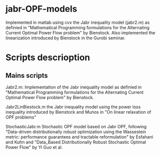 # jabr-OPF-models
Implemented in matlab using cvx the Jabr inequality model (jabr2.m) as definied in "Mathematical Programming formulations for the Alternating Current Optimal Power Flow problem" by Bienstock. Also implemented the linearization introduced by Bienstock in the Gurobi seminar.

# Scripts descrioption
## Mains scripts
Jabr2.m: Implementation of the Jabr inequality model  as definied in "Mathematical Programming formulations for the Alternating Current Optimal Power Flow problem" by Bienstock.

Jabr2LinBiestock.m the Jabr inequality model using the power loss inequality introduced by Bienstock and Munos in "On linear relaxation of OPF problems"

StochasticJabr.m Stochastic OPF model based on Jabr OPF, following "Data-driven distributionally robust optimization using the Wassestein metric: performance guarantees and tractable reformulation" by Esfahani and Kuhn and "Data_Based Distributionally Robust Stochastic Optimal Power Flow" by Yi Guo et al.
